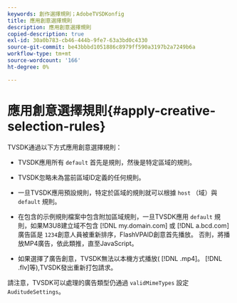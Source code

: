 ```yaml
---
keywords: 創作選擇規則；AdobeTVSDKonfig
title: 應用創意選擇規則
description: 應用創意選擇規則
copied-description: true
exl-id: 30a0b783-cb46-444b-9fe7-63a3bd0c4330
source-git-commit: be43bbbd1051886c8979ff590a3197b2a7249b6a
workflow-type: tm+mt
source-wordcount: '166'
ht-degree: 0%

---
```


# 應用創意選擇規則{#apply-creative-selection-rules}

TVSDK通過以下方式應用創意選擇規則：

* TVSDK應用所有 `default` 首先是規則，然後是特定區域的規則。
* TVSDK忽略未為當前區域ID定義的任何規則。
* 一旦TVSDK應用預設規則，特定於區域的規則就可以根據 `host` （域）與 `default` 規則。

* 在包含的示例規則檔案中包含附加區域規則，一旦TVSDK應用 `default` 規則，如果M3U8建立域不包含 [!DNL my.domain.com] 或 [!DNL a.bcd.com] 廣告區是 `1234`創意人員被重新排序，FlashVPAID創意首先播放。 否則，將播放MP4廣告，依此類推，直至JavaScript。

* 如果選擇了廣告創意，TVSDK無法以本機方式播放( [!DNL .mp4]。 [!DNL .flv]等),TVSDK發出重新打包請求。

請注意，TVSDK可以處理的廣告類型仍通過 `validMimeTypes` 設定 `AuditudeSettings`。
